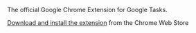 The official Google Chrome Extension for Google Tasks.

[Download and install the extension](https://chrome.google.com/webstore/developer/detail/dmglolhoplikcoamfgjgammjbgchgjdd) from the Chrome Web Store